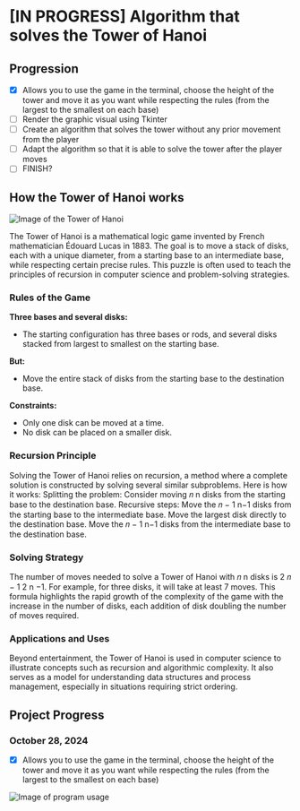 # [IN PROGRESS] Algorithm that solves the Tower of Hanoi

## Progression 
- [X] Allows you to use the game in the terminal, choose the height of the tower and move it as you want while respecting the rules (from the largest to the smallest on each base)
- [ ] Render the graphic visual using Tkinter
- [ ] Create an algorithm that solves the tower without any prior movement from the player
- [ ] Adapt the algorithm so that it is able to solve the tower after the player moves
- [ ] FINISH?

## How the Tower of Hanoi works
![Image of the Tower of Hanoi](https://cdn.kastatic.org/ka-perseus-images/5b5fb2670c9a185b2666637461e40c805fcc9ea5.png)

The Tower of Hanoi is a mathematical logic game invented by French mathematician Édouard Lucas in 1883. The goal is to move a stack of disks, each with a unique diameter, from a starting base to an intermediate base, while respecting certain precise rules. This puzzle is often used to teach the principles of recursion in computer science and problem-solving strategies.

### Rules of the Game

**Three bases and several disks:**
- The starting configuration has three bases or rods, and several disks stacked from largest to smallest on the starting base.

**But:**
- Move the entire stack of disks from the starting base to the destination base.

**Constraints:**
- Only one disk can be moved at a time.
- No disk can be placed on a smaller disk.

### Recursion Principle

Solving the Tower of Hanoi relies on recursion, a method where a complete solution is constructed by solving several similar subproblems. Here is how it works: Splitting the problem: Consider moving 𝑛 n disks from the starting base to the destination base.
Recursive steps: Move the 𝑛 − 1 n−1 disks from the starting base to the intermediate base.
Move the largest disk directly to the destination base.
Move the 𝑛 − 1 n−1 disks from the intermediate base to the destination base.

### Solving Strategy

The number of moves needed to solve a Tower of Hanoi with 𝑛 n disks is 2 𝑛 − 1 2 n −1. For example, for three disks, it will take at least 7 moves. This formula highlights the rapid growth of the complexity of the game with the increase in the number of disks, each addition of disk doubling the number of moves required.

### Applications and Uses

Beyond entertainment, the Tower of Hanoi is used in computer science to illustrate concepts such as recursion and algorithmic complexity. It also serves as a model for understanding data structures and process management, especially in situations requiring strict ordering.

## Project Progress

### October 28, 2024
- [X] Allows you to use the game in the terminal, choose the height of the tower and move it as you want while respecting the rules (from the largest to the smallest on each base)

![Image of program usage](https://github.com/user-attachments/assets/6fbe7d8d-ab3d-4f7c-840b-6dc976da570e)
